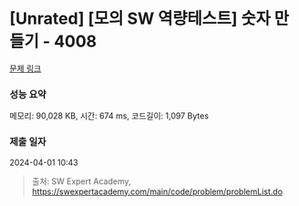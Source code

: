 # [Unrated] [모의 SW 역량테스트] 숫자 만들기 - 4008 

[문제 링크](https://swexpertacademy.com/main/code/problem/problemDetail.do?contestProbId=AWIeRZV6kBUDFAVH) 

### 성능 요약

메모리: 90,028 KB, 시간: 674 ms, 코드길이: 1,097 Bytes

### 제출 일자

2024-04-01 10:43



> 출처: SW Expert Academy, https://swexpertacademy.com/main/code/problem/problemList.do